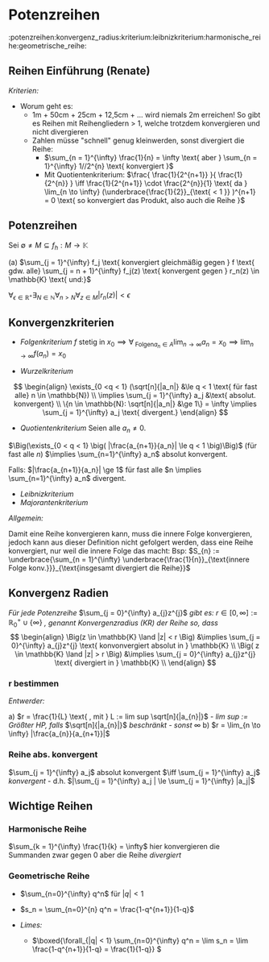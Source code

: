 # Potenzreihen
:potenzreihen:konvergenz_radius:kriterium:leibnizkriterium:harmonische_reihe:geometrische_reihe:

## Reihen Einführung (Renate)
*Kriterien:*

- Worum geht es:
	- 1m + 50cm + 25cm + 12,5cm + ... wird niemals 2m erreichen! So gibt es Reihen mit Reihengliedern > 1, welche trotzdem konvergieren und nicht divergieren
	- Zahlen müsse "schnell" genug kleinwerden, sonst divergiert die Reihe:
		- $\sum_{n = 1}^{\infty} \frac{1}{n} = \infty \text{ aber  } \sum_{n = 1}^{\infty} 1//2^{n} \text{ konvergiert }$
		- Mit Quotientenkriterium: $\frac{ \frac{1}{2^{n+1}} }{ \frac{1}{2^{n}} } \iff \frac{1}{2^{n+1}} \cdot  \frac{2^{n}}{1} \text{ da  } \lim_{n \to \infty} (\underbrace{\frac{1}{2}}_{\text{ < 1 }} )^{n+1} = 0  \text{ so konvergiert das Produkt, also auch die Reihe }$

## Potenzreihen
Sei $\emptyset \neq M \subseteq f_h: M \to \mathbb{K}$

(a) $\sum_{j = 1}^{\infty} f_j \text{ konvergiert gleichmäßig gegen }  f \text{ gdw. alle}  \sum_{j = n + 1}^{\infty} f_j(z) \text{ konvergent gegen }  r_n(z) \in \mathbb{K} \text{ und:}$ 

$\forall_{\epsilon \in \mathbb{R}^+} \exists_{N \in \mathbb{N}}\forall_{n > N} \forall_{z \in M} |r_n(z)| < \epsilon$


## Konvergenzkriterien
- *Folgenkriterium*
$f \text{ stetig in  } x_{0} \implies \forall_{\text{ Folgen} a_{n} \in A} \lim_{n \to \infty} a_{n} = x_{0} \implies \lim_{n \to \infty} f(a_{n}) = x_{0}$

- *Wurzelkriterium*

$$
\begin{align}
\exists_{0 <q < 1}  (\sqrt[n]{|a_n|} &\le q < 1 \text{ für fast alle} n \in \mathbb{N})  \\
\implies  \sum_{j = 1}^{\infty} a_j &\text{ absolut. konvergent} \\
\{n \in \mathbb{N}: \sqrt[n]{|a_n|} &\ge 1\} = \infty \implies \sum_{j = 1}^{\infty} a_j \text{ divergent.}
\end{align}
$$

- *Quotientenkriterium*
Seien alle $a_n \not = 0$.

$\Big(\exists_{0 < q < 1} \big( |\frac{a_{n+1}}{a_n}| \le q < 1 \big)\Big)$ (für fast alle $n$) $\implies \sum_{n=1}^{\infty} a_n$ absolut konvergent.

Falls: $|\frac{a_{n+1}}{a_n}| \ge 1$ für fast alle $n \implies \sum_{n=1}^{\infty} a_n$ divergent.

- *Leibnizkriterium*
- *Majorantenkriterium*

*Allgemein:*

Damit eine Reihe konvergieren kann, muss die innere Folge konvergieren, jedoch kann aus dieser Definition nicht gefolgert werden, dass eine Reihe konvergiert, nur weil die innere Folge das macht: Bsp:
$S_{n} := \underbrace{\sum_{n = 1}^{\infty} \underbrace{\frac{1}{n}}_{\text{innere Folge konv.}}}_{\text{insgesamt divergiert die Reihe}}$


## Konvergenz Radien

*Für jede Potenzreihe* $\sum_{j = 0}^{\infty} a_{j}z^{j}$ *gibt es:*
$r \in [0, \infty]:= \mathbb{R}_{0}^{+} \cup \{\infty\}$ *, genannt Konvergenzradius (KR) der Reihe so, dass*
$$
\begin{align}
\Big(z \in \mathbb{K} \land |z| < r \Big)  &\implies  \sum_{j = 0}^{\infty} a_{j}z^{j} \text{ konvonvergiert absolut in } \mathbb{K}  \\
\Big( z \in \mathbb{K} \land |z| > r \Big) &\implies  \sum_{j = 0}^{\infty} a_{j}z^{j} \text{ divergiert in } \mathbb{K} \\
\end{align}
$$

### r bestimmen

*Entwerder:*

a) $r = \frac{1}{L} \text{ , mit  } L := lim sup \sqrt[n]{|a_{n}|}$
	- *lim sup := Größter HP, falls* $\sqrt[n]{|a_{n}|}$ *beschränkt*
	- *sonst* $\infty$
b) $r = \lim_{n \to \infty} |\frac{a_{n}}{a_{n+1}}|$

### Reihe abs. konvergent

$\sum_{j = 1}^{\infty} a_j$ absolut konvergent $\iff \sum_{j = 1}^{\infty} a_j$ *konvergent*
	- d.h. $|\sum_{j = 1}^{\infty} a_j | \le \sum_{j = 1}^{\infty} |a_j|$ 


## Wichtige Reihen

### Harmonische Reihe

$\sum_{k = 1}^{\infty} \frac{1}{k} = \infty$ hier konvergieren die Summanden zwar gegen 0 aber die Reihe *divergiert*

### Geometrische Reihe

- $\sum_{n=0}^{\infty} q^n$ für $|q| < 1$

- $s_n = \sum_{n=0}^{n} q^n = \frac{1-q^{n+1}}{1-q}$

- *Limes:*
	- $\boxed{\forall_{|q| < 1} \sum_{n=0}^{\infty} q^n = \lim s_n = \lim  \frac{1-q^{n+1}}{1-q} = \frac{1}{1-q}} $
